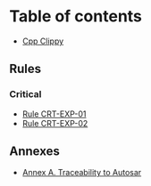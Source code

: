 # Table of contents

* [Cpp Clippy](../)

## Rules

### Critical

* [Rule CRT-EXP-01](rules/critical/rule-crt-exp-01.md)
* [Rule CRT-EXP-02](rules/critical/rule-crt-exp-02.md)

## Annexes

* [Annex A. Traceability to Autosar](rules/annex-a.-traceability-to-autosar.md)
